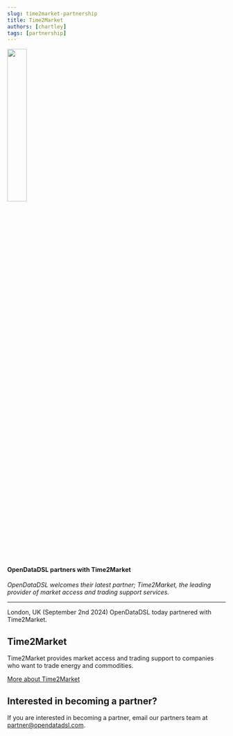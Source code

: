 ```yaml
---
slug: time2market-partnership
title: Time2Market
authors: [chartley]
tags: [partnership]
---
```


<div className="row">
  <div className="column">
    <a href="https://www.time2market.dk/"><img src="/img/partner/time2market.png" width="30%" /></a>
  </div>
  <div className="column">
  <h4>OpenDataDSL partners with Time2Market</h4>
  <em>OpenDataDSL welcomes their latest partner; Time2Market, the leading provider of market access and trading support services.</em>
  </div>
</div>

<!--truncate-->

<hr/>

London, UK (September 2nd 2024) OpenDataDSL today partnered with Time2Market.

## Time2Market

Time2Market provides market access and trading support to companies who want to trade energy and commodities.

[More about Time2Market](/partners/time-2-market)

## Interested in becoming a partner?
If you are interested in becoming a partner, email our partners team at partner@opendatadsl.com.
